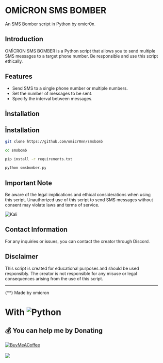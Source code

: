 # OMİCRON SMS BOMBER

An SMS Bomber script in Python by omicr0n.

## Introduction

OMİCRON SMS BOMBER is a Python script that allows you to send multiple SMS messages to a target phone number. Be responsible and use this script ethically.

## Features

- Send SMS to a single phone number or multiple numbers.
- Set the number of messages to be sent.
- Specify the interval between messages.

## İnstallation
## İnstallation
```bash
git clone https://github.com/omicr0nn/smsbomb
```
```bash
cd smsbomb
```
```bash
pip install -r requirements.txt
```
```bash
python smsbomber.py
```


## Important Note

Be aware of the legal implications and ethical considerations when using this script. Unauthorized use of this script to send SMS messages without consent may violate laws and terms of service.

![Kali](https://i.hizliresim.com/qd3u5by.png)

## Contact Information

For any inquiries or issues, you can contact the creator through Discord.

## Disclaimer

This script is created for educational purposes and should be used responsibly. The creator is not responsible for any misuse or legal consequences arising from the use of this script.

---

{**} Made by omicron



# With ![Python](https://img.shields.io/badge/python-3670A0?style=for-the-badge&logo=python&logoColor=ffdd54)

  ## 💰 You can help me by Donating
  [![BuyMeACoffee](https://img.shields.io/badge/Buy%20Me%20a%20Coffee-ffdd00?style=for-the-badge&logo=buy-me-a-coffee&logoColor=black)](https://www.buymeacoffee.com/omicr0n) 
####
[![](https://visitcount.itsvg.in/api?id=omicr0nn&icon=3&color=0)](https://visitcount.itsvg.in)
